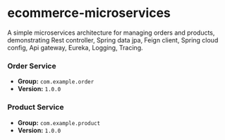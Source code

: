 # ecommerce-microservices
A simple microservices architecture for managing orders and products, demonstrating Rest controller, Spring data jpa, Feign client,  Spring cloud config, Api gateway, Eureka, Logging, Tracing.

### Order Service
- **Group:** `com.example.order`
- **Version:** `1.0.0`

### Product Service
- **Group:** `com.example.product`
- **Version:** `1.0.0`